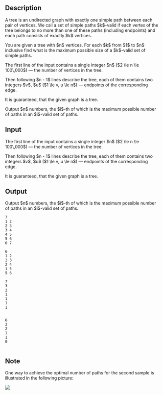 ## Description

<div><p>A tree is an undirected graph with exactly one simple path between each pair of vertices. We call a set of simple paths $k$-valid if each vertex of the tree belongs to no more than one of these paths (including endpoints) and each path consists of exactly $k$ vertices.</p><p>You are given a tree with $n$ vertices. For each $k$ from $1$ to $n$ inclusive find what is the maximum possible size of a $k$-valid set of simple paths.</p></div><div class="input-specification"><p>The first line of the input contains a single integer $n$ ($2 \le n \le 100\,000$)&nbsp;— the number of vertices in the tree.</p><p>Then following $n - 1$ lines describe the tree, each of them contains two integers $v$, $u$ ($1 \le v, u \le n$)&nbsp;— endpoints of the corresponding edge.</p><p>It is guaranteed, that the given graph is a tree. </p></div><div class="output-specification"><p>Output $n$ numbers, the $i$-th of which is the maximum possible number of paths in an $i$-valid set of paths.</p></div>

## Input

<p>The first line of the input contains a single integer $n$ ($2 \le n \le 100\,000$)&nbsp;— the number of vertices in the tree.</p><p>Then following $n - 1$ lines describe the tree, each of them contains two integers $v$, $u$ ($1 \le v, u \le n$)&nbsp;— endpoints of the corresponding edge.</p><p>It is guaranteed, that the given graph is a tree. </p>

## Output

<p>Output $n$ numbers, the $i$-th of which is the maximum possible number of paths in an $i$-valid set of paths.</p>





```input1
7
1 2
2 3
3 4
4 5
5 6
6 7

```




```input2
6
1 2
2 3
2 4
1 5
5 6

```




```output1
7
3
2
1
1
1
1


```




```output2
6
2
2
1
1
0


```



## Note

<p>One way to achieve the optimal number of paths for the second sample is illustrated in the following picture:</p><p><img class="tex-graphics" src="file://nRhqEBGW.png" style="max-width: 100.0%;max-height: 100.0%;"></p>
